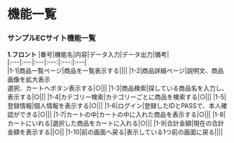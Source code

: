 # 機能一覧
### サンプルECサイト機能一覧
**1.フロント**
|番号|機能名|内容|データ入力|データ出力|備考|  
|:---|:---|:---|:---:|:---:|:---|  
|1-1|商品一覧ページ|商品を一覧表示する||||
|1-2|商品詳細ページ|説明文、商品画像を拡大表示<br>選択、カートへボタン表示する|○|||
|1-3|商品検索|探している商品名を入力し、表示する|○|||
|1-4|カテゴリー検索|カテゴリーごとに商品を検索する|○|||
|1-5|登録情報|個人情報を表示する|○|||
|1-6|ログイン|登録したIDとPASSで、本人確認ができる|○|||
|1-7|カートの中|カートの中に入れた商品を表示する|○|||
|1-8|カートにいれる|選択した商品をカートに入れる|○|||
|1-9|合計金額|現在の合計金額を表示する||○||
|1-10|前の画面へ戻る|表示している1つ前の画面に戻る||||
